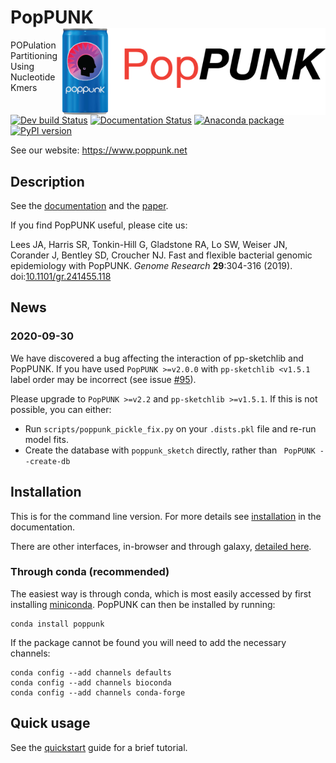 # PopPUNK <img src='poppunk_logo.png' align="right" height="139" />

POPulation Partitioning Using Nucleotide Kmers

<!-- badges: start -->
[![Dev build Status](https://dev.azure.com/jlees/PopPUNK/_apis/build/status/johnlees.PopPUNK?branchName=master)](https://dev.azure.com/jlees/PopPUNK/_build/latest?definitionId=1&branchName=master)
[![Documentation Status](https://readthedocs.org/projects/poppunk/badge/?version=latest)](https://poppunk.readthedocs.io/)
[![Anaconda package](https://anaconda.org/bioconda/poppunk/badges/version.svg)](https://anaconda.org/bioconda/poppunk)
[![PyPI version](https://badge.fury.io/py/poppunk.svg)](https://badge.fury.io/py/poppunk)
<!-- badges: end -->

See our website: <https://www.poppunk.net>

## Description

See the [documentation](http://poppunk.readthedocs.io/en/latest/) and the
[paper](https://doi.org/10.1101/gr.241455.118).

If you find PopPUNK useful, please cite us:

Lees JA, Harris SR, Tonkin-Hill G, Gladstone RA, Lo SW, Weiser JN, Corander J, Bentley SD, Croucher NJ.
Fast and flexible bacterial genomic epidemiology with PopPUNK. *Genome Research* **29**:304-316 (2019).
doi:[10.1101/gr.241455.118](https://doi.org/10.1101/gr.241455.118)

## News

### 2020-09-30
We have discovered a bug affecting the interaction of pp-sketchlib and PopPUNK.
If you have used `PopPUNK >=v2.0.0` with `pp-sketchlib <v1.5.1` label order may
be incorrect (see issue [#95](https://github.com/johnlees/PopPUNK/issues/95)).

Please upgrade to `PopPUNK >=v2.2` and `pp-sketchlib >=v1.5.1`. If this is not
possible, you can either:
- Run `scripts/poppunk_pickle_fix.py` on your `.dists.pkl` file and re-run
  model fits.
- Create the database with `poppunk_sketch` directly, rather than `
  PopPUNK --create-db`

## Installation

This is for the command line version. For more details see [installation](https://poppunk.readthedocs.io/en/latest/installation.html) in the documentation.

There are other interfaces, in-browser and through galaxy, [detailed here](https://poppunk.net/pages/interfaces.html).

### Through conda (recommended)

The easiest way is through conda, which is most easily accessed by first
installing [miniconda](https://conda.io/miniconda.html). PopPUNK can then
be installed by running:
```
conda install poppunk
```
If the package cannot be found you will need to add the necessary channels:
```
conda config --add channels defaults
conda config --add channels bioconda
conda config --add channels conda-forge
```

## Quick usage

See the [quickstart](https://poppunk.readthedocs.io/en/latest/quickstart.html) guide
for a brief tutorial.





